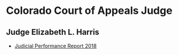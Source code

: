 # Colorado Court of Appeals Judge

## Judge Elizabeth L. Harris
* [Judicial Performance Report 2018][1]

[1]: http://www.coloradojudicialperformance.gov/retentionpdfs/2018/29556%20-%20Judge%20Elizabeth%20L.%20Harris.pdf
